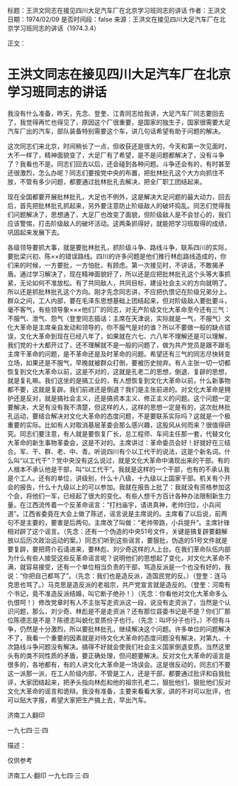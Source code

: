 标题：王洪文同志在接见四川大足汽车厂在北京学习班同志的讲话
作者：王洪文
日期：1974/02/09
是否时间段：false
来源：王洪文在接见四川大足汽车厂在北京学习班同志的讲话（1974.3.4）

正文：

# 王洪文同志在接见四川大足汽车厂在北京学习班同志的讲话

我没有什么准备，昨天，先念、登奎、江青同志给我讲，大足汽车厂同志要回去了，我觉得再忙也得见了，原因这个厂很重要，是国家的独生子，国家很需要大足汽车厂出的汽车，部队装备特别需要这个车，讲几句话希望有助于问题的解决。

这次同志们来北京，时间稍长了一点，但收获还是很大的，今天和第一次见面时，大不一样了，精神面貌变了，大足厂有了希望，是不是问题都解决了，没有斗争了？我看也不是。同志们回去以后，还会碰到各种问题。斗争还会有的，有时甚至还很激烈，怎么办呢？同志们要按党中央的布置，把批林批孔这个大方向抓住不放，不管有多少问题，都要通过批林批孔去解决，把全厂职工团结起来。

现在全国都要开展批林批孔，大足也不例外，这是解决大足问题的最大动力，回去后，首先把批林批孔抓起来，另外要注意防止阶级敌人的破坏捣乱。同志们觉得我们问题解决了，思想通了，大足厂也改变了面貌，但阶级敌人是不会甘心的，我们应该警惕，打击阶级敌人的破坏活动。这两条抓得好，就能把学习班取得的成绩，巩固起来发展下去。

各级领导要抓大事，就是要批林批孔，抓阶级斗争、路线斗争，联系四川的实际，要批梁兴初、陈××的错误路线。四川的许多问题是他们推行林彪路线造成的，你们来的时候，一方要批，一方怕批，有顾虑。第一次接见时，不讲话，不敢揭矛盾。通过学习解决了，现在精神面貌好了，所以还是应把批林批孔这个头等大事抓紧，无论如何不准放松。有了共同敌人，共同目标，建设社会主义的方向就明了。所以还是抓批林批孔这个方向。刚才先念同志讲，不应把仇恨记在阶级兄弟分上。群众之间，工人内部，要在毛泽东思想基础上团结起来，但对阶级敌人要批要斗，毫不客气，有些领导象×××他们厂的同志，对无产阶级文化大革命至今还有三气：不服气、泄气、怨气（登奎同志插话：主席在天津说，实际就是一气，不服气）文化大革命是主席亲自发动和领导的，你不服气是对的谁？所以不要做一般的缺点错误，文化大革命到现在已经八年了，如果就在六七、六八年不理解还是可以理解，我们党的十大都开过了，还不理解就不是一般的问题了，做为共产党员是跟不跟毛主席干革命的问题，是不革命还是及时革命的问题。希望还有三气的同志尽快转变立场，如果还是不服气，早晚就被群众打倒，要被历史抛弃。有人主张一切一切都恢复到文化大革命以前，这是不对的，这就是孔老二的思想，倒退、复辟的思想，就是复礼嘛。我们这坐的是搞工业的，有人想恢复到文化大革命以前，什么新事物都不要，这就是复辟。我们前进还是倒退？我们是主张前进的。对文化大革命是拥护还是反对，就是搞社会主义，还是搞资本主义、修正主义的问题。这个问题一定要解决，大足有没有我不清楚，但这样的人，这样的思想一定是有的，这次批林批孔运动，要结合解决对文化大革命的态度问题，不是要联系实际吗？这就是一个极重要的实际。比如有人对取消基层革委会那么感兴趣，这股风从何而来？很值得研究。同志们要注意，有人就是要恢复厂长，总工程师、车间主任那一套，代替文化大革命的新生事物革委会，这是不对的。主席讲过：革命委员会好！好就好在三结合。军、干、群、老、中、青。听说四川有个以工代干的说法，这是个新名词。什么叫“以工代干”？党中央没有这么说过，就是文化大革命中涌现出来的干部。有的人根本不承认他是干部，叫“以工代干”。我就是这样的一个干部，也有的不承认我是个工人。还有的单位，讲级别，什么十八级，十九级以上国家干部。机关有个开会的报告，什么十九级以上的可以参加。我就在报告上批了：我就没有资格参加这个会，将他们一军，已经起了很大的变化。有些人想千方百计各种办法限制新生力量。在江西流传着一个反革命谣言：“打扫庙宇，请进真神，老帅归位，小兵间道”。江西省委竟在大会上做了陈述，谣言说是主席说的。主席看了以后说，前两句不是主要的，要害是后两句。主席改了叫做：“老帅带路，小兵提升”。主席针锋相对辟了这个谣言。（先念：还有一个伪造的中央51号文件，关键是搞复辟要翻解放以后历次政治运动的案。）同志们听到这些谣言，要狠批，伪造的51号文件就是要复辟，要把蒋介石请进来，要林彪、刘少奇这样的人上台。在我们革命队伍内部为什么有些人接受这些反革命谣言呢？说明他们的思想起了变化，对文化大革命不满，就容易接受，还有一个单位相当负责的干部，骂造反派是一个也没有好的，我说：“你把自己都骂了”。（先念：我们也是造反派，造国民党的反。）（登奎：连马克思也骂了。）马克思是造反派的老祖宗，共产党宣言就是造反的。（登奎：河南有个书记，竟不准造反派结婚，叫它断子绝孙！）（先念：你看他对文化大革命多么仇恨呵！）修改党章时有人不主张写走资派这一段，说没有走资派了，当然是个认识问题，那么，刘少奇、林彪是不是走资派？还有那位县委书记是不是？你们厂那位陈德志是不是？陈德志叫蜕化变质份子也行。（先念：叫坏分子也行。）不但有斗争，仍然是十分激烈，所以要批林批孔，继续解决这个问题。许多单位的问题解决不了，我看一个重要的因素就是对待文化大革命的态度问题没有解决，对第九、十次路线斗争问题没有解决。搞得不好就会使我们社会主义国家倒退变质。当然这里头有的类不同性质的矛盾，要正确处理，但问题要解决。反对文化大革命的谣言是很多的，各地都有，有的人讲文化大革命是一场误会。这是很反动的，同志们不要这一派那一派，在工人阶级内部，不管是工人，还是干部，都要通过批评和自我批评，大家团结起来，把矛头指向林彪和他的祖宗孔老二，狠批他们，狠批他们反对文化大革命的谣言和诡辩。我没有准备，主要来看看大家，讲的不对可以批评，也可以贴大字报，希望大家把生产搞上去，早出汽车。

济南工人翻印

一九七四·三·四

描述：

仅供参考

济南工人·翻印
一九七四·三·四

